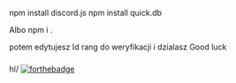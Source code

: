 npm install discord.js
npm install quick.db

Albo npm i .


potem edytujesz Id rang do weryfikacji i dzialasz Good luck
###


hl/
[![forthebadge](https://forthebadge.com/images/badges/works-on-my-machine.svg)](https://szpadel.xyz)

